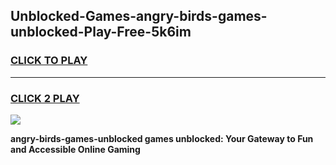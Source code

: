 
## Unblocked-Games-angry-birds-games-unblocked-Play-Free-5k6im
<h3>
<a href="https://premium76.site?title=angry-birds-games-unblocked&ref=19M">CLICK TO PLAY</a></h3>
<hr>

<h3>
<a href="https://premium76.site?title=angry-birds-games-unblocked&ref=19M">CLICK 2 PLAY</a>
  
</h3>

<a href="https://premium76.site?title=angry-birds-games-unblocked&ref=19M"><img src="https://clearcache.store/games.png"></a>


**angry-birds-games-unblocked games unblocked: Your Gateway to Fun and Accessible Online Gaming**
